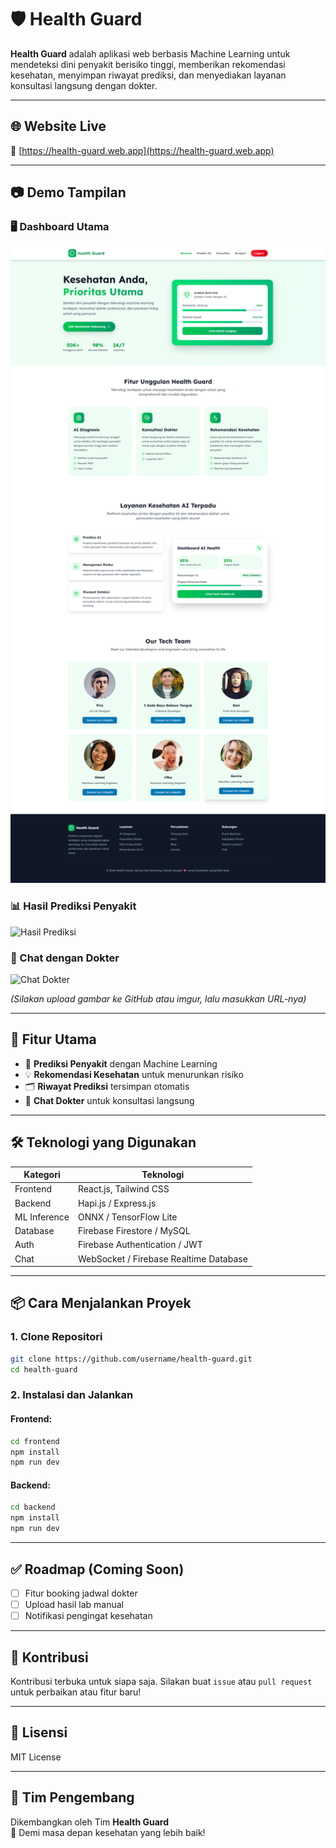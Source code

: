 
# 🛡️ Health Guard

**Health Guard** adalah aplikasi web berbasis Machine Learning untuk mendeteksi dini penyakit berisiko tinggi, memberikan rekomendasi kesehatan, menyimpan riwayat prediksi, dan menyediakan layanan konsultasi langsung dengan dokter.

---

## 🌐 Website Live
🔗 [https://health-guard.web.app](https://health-guard.web.app)  

---

## 📷 Demo Tampilan

### 🖥️ Dashboard Utama
![Dashboard](https://raw.githubusercontent.com/bayuxxx/Febe/main/assets/dashboard-full.png)

### 📊 Hasil Prediksi Penyakit
![Hasil Prediksi](https://user-images.githubusercontent.com/your-username/demo-prediksi.png)

### 💬 Chat dengan Dokter
![Chat Dokter](https://user-images.githubusercontent.com/your-username/demo-chat.png)

_(Silakan upload gambar ke GitHub atau imgur, lalu masukkan URL-nya)_

---

## 🚀 Fitur Utama

- 🤖 **Prediksi Penyakit** dengan Machine Learning
- 💡 **Rekomendasi Kesehatan** untuk menurunkan risiko
- 🗂️ **Riwayat Prediksi** tersimpan otomatis
- 💬 **Chat Dokter** untuk konsultasi langsung

---

## 🛠️ Teknologi yang Digunakan

| Kategori    | Teknologi                                      |
|-------------|------------------------------------------------|
| Frontend    | React.js, Tailwind CSS                         |
| Backend     | Hapi.js / Express.js                           |
| ML Inference| ONNX / TensorFlow Lite                         |
| Database    | Firebase Firestore / MySQL                     |
| Auth        | Firebase Authentication / JWT                  |
| Chat        | WebSocket / Firebase Realtime Database         |

---

## 📦 Cara Menjalankan Proyek

### 1. Clone Repositori

```bash
git clone https://github.com/username/health-guard.git
cd health-guard
```

### 2. Instalasi dan Jalankan

#### Frontend:
```bash
cd frontend
npm install
npm run dev
```

#### Backend:
```bash
cd backend
npm install
npm run dev
```

---

## ✅ Roadmap (Coming Soon)

- [ ] Fitur booking jadwal dokter
- [ ] Upload hasil lab manual
- [ ] Notifikasi pengingat kesehatan

---

## 🤝 Kontribusi

Kontribusi terbuka untuk siapa saja. Silakan buat `issue` atau `pull request` untuk perbaikan atau fitur baru!

---

## 📄 Lisensi

MIT License

---

## 👥 Tim Pengembang

Dikembangkan oleh Tim **Health Guard**  
💙 Demi masa depan kesehatan yang lebih baik!
